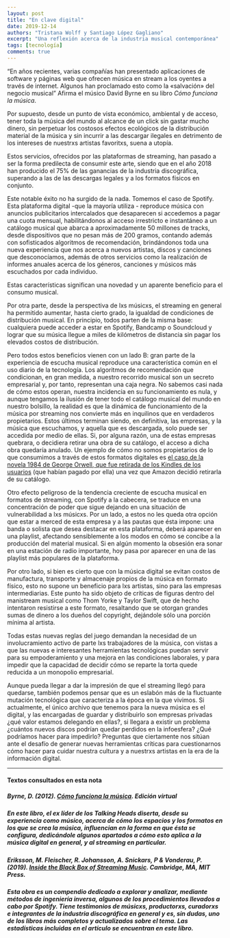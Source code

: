 ```yaml
---
layout: post
title: "En clave digital"
date: 2019-12-14
authors: "Tristana Wolff y Santiago López Gagliano"
excerpt: "Una reflexión acerca de la industria musical contemporánea"
tags: [tecnología]
comments: true
---
```

“En años recientes, varias compañías han presentado aplicaciones de software y páginas web que ofrecen música en stream a los oyentes a través de internet. Algunos han proclamado esto como la «salvación» del negocio musical” Afirma el músico David Byrne en su libro *Cómo funciona la música*.

Por supuesto, desde un punto de vista económico, ambiental y de acceso, tener toda la música del mundo al alcance de un click sin gastar mucho dinero, sin perpetuar los costosos efectos ecológicos de la distribución material de la música y sin incurrir a las descargar ilegales en detrimento de los intereses de nuestrxs artistas favoritxs, suena a utopía.

Estos servicios, ofrecidos por las plataformas de streaming, han pasado a ser la forma predilecta de consumir este arte, siendo que en el año 2018 han producido el 75% de las ganancias de la industria discográfica, superando a las de las descargas legales y a los formatos físicos en conjunto.

Este notable éxito no ha surgido de la nada. Tomemos el caso de Spotify. Esta plataforma digital -que la mayoría utiliza - reproduce música con anuncios publicitarios intercalados que desaparecen si accedemos a pagar una cuota mensual, habilitándonos al acceso irrestricto e instantáneo a un catálogo musical que abarca a aproximadamente 50 millones de tracks, desde dispositivos que no pesan más de 200 gramos, contando además con sofisticados algoritmos de recomendación, brindándonos toda una nueva experiencia que nos acerca a nuevos artistas, discos y canciones que desconocíamos,  además de otros servicios como la realización de informes anuales acerca de los géneros, canciones y músicos más escuchados por cada individuo.

Estas características significan una novedad y un aparente beneficio para el consumo musical.

Por otra parte, desde la perspectiva de lxs músicxs, el streaming en general ha permitido aumentar, hasta cierto grado, la igualdad de condiciones de distribución musical. En principio, todos parten de la misma base: cualquiera puede acceder a estar en Spotify, Bandcamp o Soundcloud y  lograr que su música llegue a miles de kilómetros de distancia sin pagar los elevados costos de distribución.

Pero todos estos beneficios vienen con un lado B: gran parte de la experiencia de escucha musical reproduce una característica común en el uso diario de la tecnología. Los algoritmos de recomendación que condicionan, en gran medida, a nuestro recorrido musical son un secreto empresarial y, por tanto, representan una caja negra. No sabemos casi nada de cómo estos operan, nuestra incidencia en su funcionamiento es nula, y aunque tengamos la ilusión de tener todo el catálogo musical del mundo en nuestro bolsillo, la realidad es que la dinámica de funcionamiento de la música por streaming nos convierte más en inquilinos que en verdaderos propietarios. Estos últimos terminan siendo, en definitiva, las empresas, y la música que escuchamos, y aquella que es descargada, solo puede ser accedida por medio de ellas. Si, por alguna razón, una de estas empresas quebrara, o decidiera retirar una obra de su catálogo, el acceso a dicha obra quedaría anulado. Un ejemplo de cómo no somos propietarios de lo que consumimos a través de estos formatos digitales es [el caso de la novela 1984 de George Orwell, que fue retirada de los Kindles de los usuarios](https://www.nytimes.com/2009/07/18/technology/companies/18amazon.html) (que habían pagado por ella) una vez que Amazon decidió retirarla de su catálogo.

Otro efecto peligroso de la tendencia creciente de escucha musical en formatos de streaming, con Spotify a la cabecera, se traduce en una concentración de poder que sigue dejando en una situación de vulnerabilidad a lxs músicxs. Por un lado, a estos no les queda otra opción que estar a merced de esta empresa y a las pautas que ésta impone: una banda o solista que desea destacar en esta plataforma, deberá aparecer en una playlist, afectando sensiblemente a los modos en cómo se concibe a la producción del material musical. Si en algún momento la obsesión era sonar en una estación de radio importante, hoy pasa por aparecer en una de las playlist más populares de la plataforma.

Por otro lado, si bien es cierto que con la música digital se evitan costos de manufactura, transporte y almacenaje propios de la música en formato físico, esto no supone un beneficio para lxs artistas, sino para las empresas intermediarias. Este punto ha sido objeto de críticas de figuras dentro del manistream musical como Thom Yorke y Taylor Swift, que de hecho intentaron resistirse a este formato, resaltando que se otorgan grandes sumas de dinero a los dueños del copyright, dejándole sólo una porción mínima al artista.

Todas estas nuevas reglas del  juego demandan la necesidad de un involucramiento activo de parte lxs trabajadores de la música, con vistas a que las nuevas e interesantes herramientas tecnológicas puedan servir para su empoderamiento y una mejora en las condiciones laborales, y para impedir que la capacidad de decidir cómo se reparte la torta quede reducida a un monopolio empresarial.

Aunque pueda llegar a dar la impresión de que el streaming llegó para quedarse, también podemos pensar que es un eslabón más de la fluctuante mutación tecnológica que caracteriza a la época en la que vivimos. Si actualmente, el único archivo que tenemos para la nueva música es el digital, y las encargadas de guardar y distribuirlo son empresas privadas ¿qué valor estamos delegando en ellas?, si llegara a existir un problema ¿cuántos nuevos discos podrían quedar perdidos en la infoesfera? ¿Qué podríamos hacer para impedirlo? Preguntas que ciertamente nos sitúan ante el desafío de generar nuevas herramientas críticas para cuestionarnos cómo hacer para cuidar nuestra cultura y a nuestrxs artistas en la era de la información digital.

---
#### Textos consultados en esta nota
##### Byrne, D. (2012). [*Cómo funciona la música*](https://catrinandante.files.wordpress.com/2016/01/david-byrne-cc3b3mo-funciona-la-mc3basica.pdf). Edición virtual

##### En este libro, el ex líder de los Talking Heads diserta, desde su experiencia como músico, acerca de cómo los espacios y los formatos en los que se crea la música, influencian en la forma en que ésta se configura, dedicándole algunos apartados a cómo esto aplica a la música digital en general, y al streaming en particular.

##### Eriksson, M. Fleischer, R. Johansson, A. Snickars, P & Vonderau, P. (2019). [*Inside the Black Box of Streaming Music*](https://mitpress.mit.edu/books/spotify-teardown). Cambridge, MA, MIT Press.

##### Esta obra es un compendio dedicado a explorar y analizar, mediante métodos de ingeniería inversa, algunos de los procedimientos llevados a cabo por Spotify. Tiene testimonios de músicxs, productorxs, curadorxs e integrantes de la industria discográfica en general y es, sin dudas, uno de los libros más completos y actualizados sobre el tema. Las estadísticas incluidas en el artículo se encuentran en este libro.
